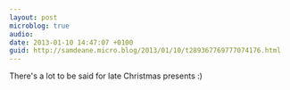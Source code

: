 ```yaml
---
layout: post
microblog: true
audio: 
date: 2013-01-10 14:47:07 +0100
guid: http://samdeane.micro.blog/2013/01/10/t289367769777074176.html
---
```

There's a lot to be said for late Christmas presents :)
